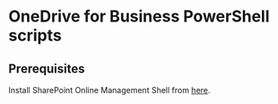 # OneDrive for Business PowerShell scripts

## Prerequisites

Install SharePoint Online Management Shell from [here](https://www.microsoft.com/en-us/download/details.aspx?id=35588).
